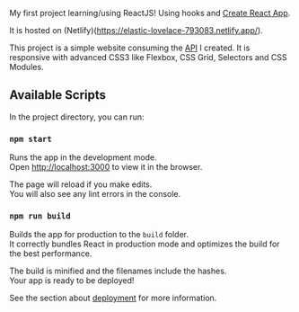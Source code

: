 My first project learning/using ReactJS! Using hooks and [Create React App](https://github.com/facebook/create-react-app).

It is hosted on (Netlify)(https://elastic-lovelace-793083.netlify.app/).

This project is a simple website consuming the [API](https://github.com/bkullmanns/api-dogs) I created.
It is responsive with advanced CSS3 like Flexbox, CSS Grid, Selectors and CSS Modules.


## Available Scripts

In the project directory, you can run:

### `npm start`

Runs the app in the development mode.<br />
Open [http://localhost:3000](http://localhost:3000) to view it in the browser.

The page will reload if you make edits.<br />
You will also see any lint errors in the console.


### `npm run build`

Builds the app for production to the `build` folder.<br />
It correctly bundles React in production mode and optimizes the build for the best performance.

The build is minified and the filenames include the hashes.<br />
Your app is ready to be deployed!

See the section about [deployment](https://facebook.github.io/create-react-app/docs/deployment) for more information.
